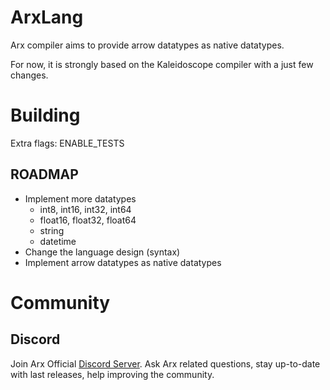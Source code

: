 # ArxLang


Arx compiler aims to provide arrow datatypes as native datatypes.

For now, it is strongly based on the Kaleidoscope compiler with a just few
changes.

# Building

Extra flags:
  ENABLE_TESTS

## ROADMAP

* Implement more datatypes
  * int8, int16, int32, int64
  * float16, float32, float64
  * string
  * datetime
* Change the language design (syntax)
* Implement arrow datatypes as native datatypes

# Community

## Discord

Join Arx Official [Discord Server](https://discord.gg/CjSr6GNgp7). Ask Arx related questions, stay up-to-date with last releases, help improving the community.
